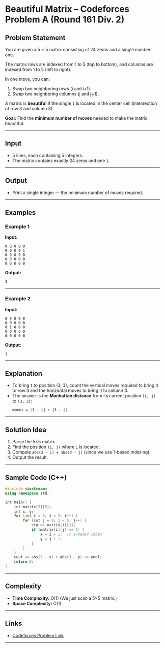 
# Beautiful Matrix – Codeforces Problem A (Round 161 Div. 2)

## Problem Statement
You are given a 5 × 5 matrix consisting of 24 zeros and a single number one.

The matrix rows are indexed from 1 to 5 (top to bottom), and columns are indexed from 1 to 5 (left to right).

In one move, you can:
1. Swap two neighboring rows (i and i+1).
2. Swap two neighboring columns (j and j+1).

A matrix is **beautiful** if the single `1` is located in the center cell (intersection of row 3 and column 3).

**Goal:** Find the **minimum number of moves** needed to make the matrix beautiful.

---

## Input
- 5 lines, each containing 5 integers.
- The matrix contains exactly 24 zeros and one `1`.

---

## Output
- Print a single integer — the minimum number of moves required.

---

## Examples

### **Example 1**
**Input:**
```
0 0 0 0 0
0 0 0 0 1
0 0 0 0 0
0 0 0 0 0
0 0 0 0 0
```
**Output:**
```
3
```

---

### **Example 2**
**Input:**
```
0 0 0 0 0
0 0 0 0 0
0 1 0 0 0
0 0 0 0 0
0 0 0 0 0
```
**Output:**
```
1
```

---

## Explanation
- To bring `1` to position (3, 3), count the vertical moves required to bring it to row 3 and the horizontal moves to bring it to column 3.
- The answer is the **Manhattan distance** from its current position `(i, j)` to `(3, 3)`:
  ```
  moves = |3 - i| + |3 - j|
  ```

---

## Solution Idea
1. Parse the 5×5 matrix.
2. Find the position `(i, j)` where `1` is located.
3. Compute `abs(3 - i) + abs(3 - j)` (since we use 1-based indexing).
4. Output the result.

---

## Sample Code (C++)
```cpp
#include <iostream>
using namespace std;

int main() {
    int matrix[5][5];
    int x, y;
    for (int i = 0; i < 5; i++) {
        for (int j = 0; j < 5; j++) {
            cin >> matrix[i][j];
            if (matrix[i][j] == 1) {
                x = i + 1;  // 1-based index
                y = j + 1;
            }
        }
    }
    cout << abs(3 - x) + abs(3 - y) << endl;
    return 0;
}
```

---

## Complexity
- **Time Complexity:** O(1) (We just scan a 5×5 matrix.)
- **Space Complexity:** O(1).

---

## Links
- [Codeforces Problem Link](https://codeforces.com/problemset/problem/263/A)

---
